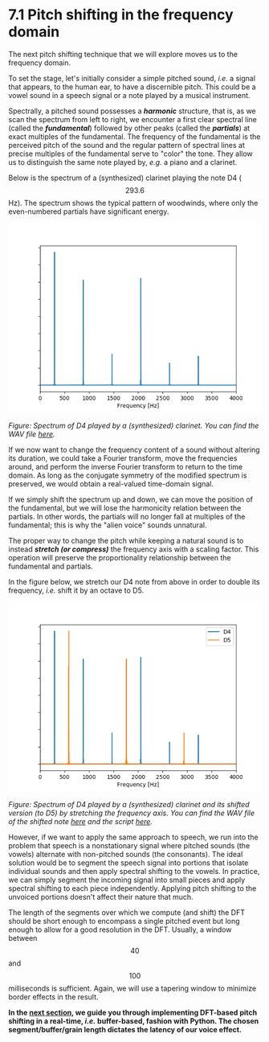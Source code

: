 # 7.1 Pitch shifting in the frequency domain

The next pitch shifting technique that we will explore moves us to the frequency domain. 

To set the stage, let's initially consider a simple pitched sound, _i.e._ a signal that appears, to the human ear, to have a discernible pitch. This could be a vowel sound in a speech signal or a note played by a musical instrument.

Spectrally, a pitched sound possesses a ***harmonic*** structure, that is, as we scan the spectrum from left to right, we encounter a first clear spectral line (called the ***fundamental***) followed by other peaks (called the ***partials***) at exact multiples of the fundamental. The frequency of the fundamental is the perceived pitch of the sound and the regular pattern of spectral lines at precise multiples of the fundamental serve to "color" the tone. They allow us to distinguish the same note played by, _e.g._ a piano and a clarinet.

Below is the spectrum of a (synthesized) clarinet playing the note D4 ($$293.6$$ Hz). The spectrum shows the typical pattern of woodwinds, where only the even-numbered partials have significant energy.

![](figs/clarinet_spectrum.png)

_Figure: Spectrum of D4 played by a (synthesized) clarinet. You can find the WAV file [here](https://github.com/LCAV/dsp-labs/tree/master/scripts/dft/clarinet_D4.wav)._

If we now want to change the frequency content of a sound without altering its duration, we could take a Fourier transform, move the frequencies around, and perform the inverse Fourier transform to return to the time domain. As long as the conjugate symmetry of the modified spectrum is preserved, we would obtain a real-valued time-domain signal.

If we simply shift the spectrum up and down, we can move the position of the fundamental, but we will lose the harmonicity relation between the partials. In other words, the partials will no longer fall at multiples of the fundamental; this is why the "alien voice" sounds unnatural.

The proper way to change the pitch while keeping a natural sound is to instead ***stretch (or compress)*** the frequency axis with a scaling factor. This operation will preserve the proportionality relationship between the fundamental and partials.

In the figure below, we stretch our D4 note from above in order to double its frequency, _i.e._ shift it by an octave to D5.

![](figs/shift_spectrum.png)

_Figure: Spectrum of D4 played by a (synthesized) clarinet and its shifted version (to D5) by stretching the frequency axis. You can find the WAV file of the shifted note [here](https://github.com/LCAV/dsp-labs/tree/master/scripts/dft/clarinet_D5.wav) and the script [here](https://github.com/LCAV/dsp-labs/tree/master/scripts/dft/dft_shift_example.py)._


However, if we want to apply the same approach to speech, we run into the problem that speech is a nonstationary signal where pitched sounds (the vowels) alternate with non-pitched sounds (the consonants). The ideal solution would be to segment the speech signal into portions that isolate individual sounds and then apply spectral shifting to the vowels. In practice, we can simply segment the incoming signal into small pieces and apply spectral shifting to each piece independently. Applying pitch shifting to the unvoiced portions doesn't affect their nature that much.

The length of the segments over which we compute (and shift) the DFT should be short enough to encompass a single pitched event but long enough to allow for a good resolution in the DFT. Usually, a window between $$40$$ and $$100$$ milliseconds is sufficient. Again, we will use a tapering window to minimize border effects in the result.

**In the [next section](implementation.md), we guide you through implementing DFT-based pitch shifting in a real-time, _i.e._ buffer-based, fashion with Python. The chosen segment/buffer/grain length dictates the latency of our voice effect.**
